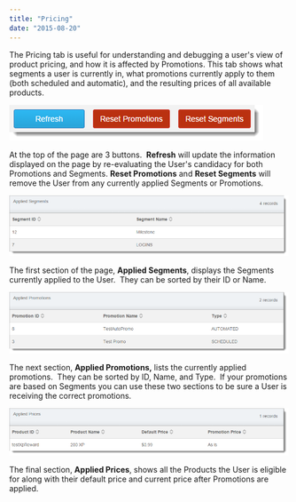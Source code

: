 ```yaml
---
title: "Pricing"
date: "2015-08-20"
---
```


The Pricing tab is useful for understanding and debugging a user's view of product pricing, and how it is affected by Promotions. This tab shows what segments a user is currently in, what promotions currently apply to them (both scheduled and automatic), and the resulting prices of all available products.

[![pricingButtons](images/pricingButtons.png)](/apidocs/wp-content/uploads/2015/08/pricingButtons.png)

At the top of the page are 3 buttons.  **Refresh** will update the information displayed on the page by re-evaluating the User's candidacy for both Promotions and Segments. **Reset Promotions** and **Reset Segments** will remove the User from any currently applied Segments or Promotions.

[![pricingSegments](images/pricingSegments.png)](/apidocs/wp-content/uploads/2015/08/pricingSegments.png)

The first section of the page, **Applied Segments**, displays the Segments currently applied to the User.  They can be sorted by their ID or Name.

[![](images/pricingPromos.png)](/apidocs/wp-content/uploads/2015/08/pricingPromos.png)

The next section, **Applied Promotions,** lists the currently applied promotions.  They can be sorted by ID, Name, and Type.  If your promotions are based on Segments you can use these two sections to be sure a User is receiving the correct promotions.

[![appliedPrices](images/appliedPrices.png)](/apidocs/wp-content/uploads/2015/08/appliedPrices.png)

The final section, **Applied Prices**, shows all the Products the User is eligible for along with their default price and current price after Promotions are applied.

